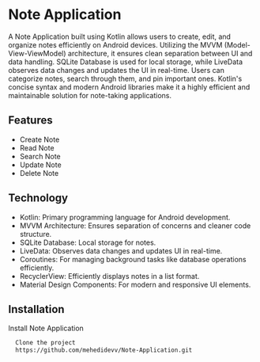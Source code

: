 
# Note Application


A Note Application built using Kotlin allows users to create, edit, and organize notes efficiently on Android devices. Utilizing the MVVM (Model-View-ViewModel) architecture, it ensures clean separation between UI and data handling. SQLite Database is used for local storage, while LiveData observes data changes and updates the UI in real-time. Users can categorize notes, search through them, and pin important ones. Kotlin's concise syntax and modern Android libraries make it a highly efficient and maintainable solution for note-taking applications.


## Features

- Create Note
- Read Note
- Search Note
- Update Note
- Delete Note


## Technology
- Kotlin: Primary programming language for Android development.
- MVVM Architecture: Ensures separation of concerns and cleaner code structure.
- SQLite Database: Local storage for notes.
- LiveData: Observes data changes and updates UI in real-time.
- Coroutines: For managing background tasks like database operations efficiently.
- RecyclerView: Efficiently displays notes in a list format.
- Material Design Components: For modern and responsive UI elements.
## Installation

Install Note Application

```bash
  Clone the project
  https://github.com/mehedidevv/Note-Application.git
```
    
